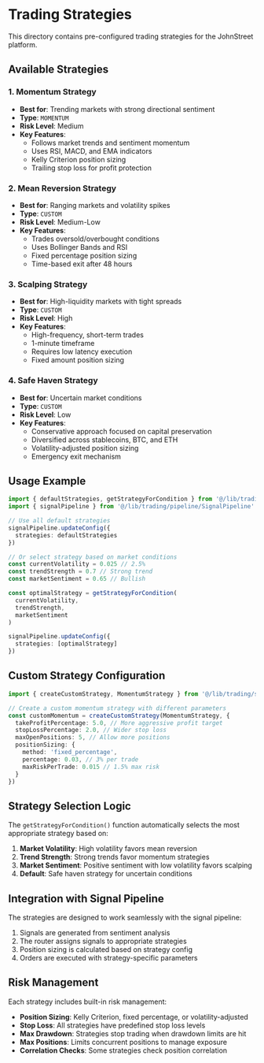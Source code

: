 # Trading Strategies

This directory contains pre-configured trading strategies for the JohnStreet platform.

## Available Strategies

### 1. Momentum Strategy
- **Best for**: Trending markets with strong directional sentiment
- **Type**: `MOMENTUM`
- **Risk Level**: Medium
- **Key Features**:
  - Follows market trends and sentiment momentum
  - Uses RSI, MACD, and EMA indicators
  - Kelly Criterion position sizing
  - Trailing stop loss for profit protection

### 2. Mean Reversion Strategy
- **Best for**: Ranging markets and volatility spikes
- **Type**: `CUSTOM`
- **Risk Level**: Medium-Low
- **Key Features**:
  - Trades oversold/overbought conditions
  - Uses Bollinger Bands and RSI
  - Fixed percentage position sizing
  - Time-based exit after 48 hours

### 3. Scalping Strategy
- **Best for**: High-liquidity markets with tight spreads
- **Type**: `CUSTOM`
- **Risk Level**: High
- **Key Features**:
  - High-frequency, short-term trades
  - 1-minute timeframe
  - Requires low latency execution
  - Fixed amount position sizing

### 4. Safe Haven Strategy
- **Best for**: Uncertain market conditions
- **Type**: `CUSTOM`
- **Risk Level**: Low
- **Key Features**:
  - Conservative approach focused on capital preservation
  - Diversified across stablecoins, BTC, and ETH
  - Volatility-adjusted position sizing
  - Emergency exit mechanism

## Usage Example

```typescript
import { defaultStrategies, getStrategyForCondition } from '@/lib/trading/strategies'
import { signalPipeline } from '@/lib/trading/pipeline/SignalPipeline'

// Use all default strategies
signalPipeline.updateConfig({
  strategies: defaultStrategies
})

// Or select strategy based on market conditions
const currentVolatility = 0.025 // 2.5%
const trendStrength = 0.7 // Strong trend
const marketSentiment = 0.65 // Bullish

const optimalStrategy = getStrategyForCondition(
  currentVolatility,
  trendStrength,
  marketSentiment
)

signalPipeline.updateConfig({
  strategies: [optimalStrategy]
})
```

## Custom Strategy Configuration

```typescript
import { createCustomStrategy, MomentumStrategy } from '@/lib/trading/strategies'

// Create a custom momentum strategy with different parameters
const customMomentum = createCustomStrategy(MomentumStrategy, {
  takeProfitPercentage: 5.0, // More aggressive profit target
  stopLossPercentage: 2.0, // Wider stop loss
  maxOpenPositions: 5, // Allow more positions
  positionSizing: {
    method: 'fixed_percentage',
    percentage: 0.03, // 3% per trade
    maxRiskPerTrade: 0.015 // 1.5% max risk
  }
})
```

## Strategy Selection Logic

The `getStrategyForCondition()` function automatically selects the most appropriate strategy based on:

1. **Market Volatility**: High volatility favors mean reversion
2. **Trend Strength**: Strong trends favor momentum strategies
3. **Market Sentiment**: Positive sentiment with low volatility favors scalping
4. **Default**: Safe haven strategy for uncertain conditions

## Integration with Signal Pipeline

The strategies are designed to work seamlessly with the signal pipeline:

1. Signals are generated from sentiment analysis
2. The router assigns signals to appropriate strategies
3. Position sizing is calculated based on strategy config
4. Orders are executed with strategy-specific parameters

## Risk Management

Each strategy includes built-in risk management:

- **Position Sizing**: Kelly Criterion, fixed percentage, or volatility-adjusted
- **Stop Loss**: All strategies have predefined stop loss levels
- **Max Drawdown**: Strategies stop trading when drawdown limits are hit
- **Max Positions**: Limits concurrent positions to manage exposure
- **Correlation Checks**: Some strategies check position correlation